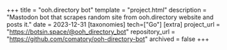 +++
title = "ooh.directory bot"
template = "project.html"
description = "Mastodon bot that scrapes random site from ooh.directory website and posts it."
date = 2023-12-31
[taxonomies]
tech=["Go"]
[extra]
project_url = "https://botsin.space/@ooh_directory_bot"
repository_url = "https://github.com/comatory/ooh-directory-bot"
archived = false
+++
